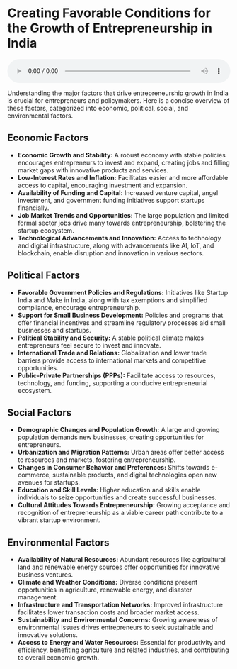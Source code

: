 # Creating Favorable Conditions for the Growth of Entrepreneurship in India

<audio controls style="width: 100%;">
  <source src="../../../../../audio/4th_sem/ED/Unit-1 Introduction to Entrepreneurship/1.o Creating Favorable Conditions for Growth.mp3" type="audio/mpeg">
  Your browser does not support the audio element.
</audio>


Understanding the major factors that drive entrepreneurship growth in India is crucial for entrepreneurs and policymakers. Here is a concise overview of these factors, categorized into economic, political, social, and environmental factors.

## Economic Factors
- **Economic Growth and Stability:** A robust economy with stable policies encourages entrepreneurs to invest and expand, creating jobs and filling market gaps with innovative products and services.
- **Low-Interest Rates and Inflation:** Facilitates easier and more affordable access to capital, encouraging investment and expansion.
- **Availability of Funding and Capital:** Increased venture capital, angel investment, and government funding initiatives support startups financially.
- **Job Market Trends and Opportunities:** The large population and limited formal sector jobs drive many towards entrepreneurship, bolstering the startup ecosystem.
- **Technological Advancements and Innovation:** Access to technology and digital infrastructure, along with advancements like AI, IoT, and blockchain, enable disruption and innovation in various sectors.

## Political Factors
- **Favorable Government Policies and Regulations:** Initiatives like Startup India and Make in India, along with tax exemptions and simplified compliance, encourage entrepreneurship.
- **Support for Small Business Development:** Policies and programs that offer financial incentives and streamline regulatory processes aid small businesses and startups.
- **Political Stability and Security:** A stable political climate makes entrepreneurs feel secure to invest and innovate.
- **International Trade and Relations:** Globalization and lower trade barriers provide access to international markets and competitive opportunities.
- **Public-Private Partnerships (PPPs):** Facilitate access to resources, technology, and funding, supporting a conducive entrepreneurial ecosystem.

## Social Factors
- **Demographic Changes and Population Growth:** A large and growing population demands new businesses, creating opportunities for entrepreneurs.
- **Urbanization and Migration Patterns:** Urban areas offer better access to resources and markets, fostering entrepreneurship.
- **Changes in Consumer Behavior and Preferences:** Shifts towards e-commerce, sustainable products, and digital technologies open new avenues for startups.
- **Education and Skill Levels:** Higher education and skills enable individuals to seize opportunities and create successful businesses.
- **Cultural Attitudes Towards Entrepreneurship:** Growing acceptance and recognition of entrepreneurship as a viable career path contribute to a vibrant startup environment.

## Environmental Factors
- **Availability of Natural Resources:** Abundant resources like agricultural land and renewable energy sources offer opportunities for innovative business ventures.
- **Climate and Weather Conditions:** Diverse conditions present opportunities in agriculture, renewable energy, and disaster management.
- **Infrastructure and Transportation Networks:** Improved infrastructure facilitates lower transaction costs and broader market access.
- **Sustainability and Environmental Concerns:** Growing awareness of environmental issues drives entrepreneurs to seek sustainable and innovative solutions.
- **Access to Energy and Water Resources:** Essential for productivity and efficiency, benefiting agriculture and related industries, and contributing to overall economic growth.
